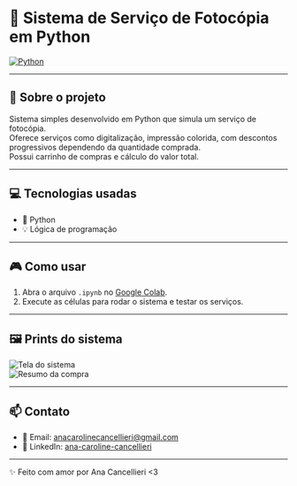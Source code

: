 # 📠 Sistema de Serviço de Fotocópia em Python

[![Python](https://img.shields.io/badge/Python-3.10-blue?style=for-the-badge&logo=python)](https://www.python.org/)

---

## 🚀 Sobre o projeto

Sistema simples desenvolvido em Python que simula um serviço de fotocópia.  
Oferece serviços como digitalização, impressão colorida, com descontos progressivos dependendo da quantidade comprada.  
Possui carrinho de compras e cálculo do valor total.

---

## 💻 Tecnologias usadas

- 🐍 Python  
- 💡 Lógica de programação  

---

## 🎮 Como usar

1. Abra o arquivo `.ipynb` no [Google Colab](https://colab.research.google.com/).  
2. Execute as células para rodar o sistema e testar os serviços.

---

## 🖼️ Prints do sistema

![Tela do sistema](print1.png)  
![Resumo da compra](print2.png)

---

## 📫 Contato

- 📧 Email: anacarolinecancellieri@gmail.com  
- 💼 LinkedIn: [ana-caroline-cancellieri](https://www.linkedin.com/in/ana-caroline-cancellieri-742b602b8/)

---

✨ Feito com amor por Ana Cancellieri <3
